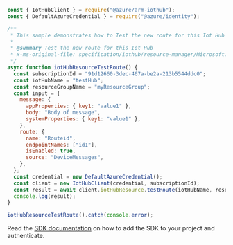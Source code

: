 ```javascript
const { IotHubClient } = require("@azure/arm-iothub");
const { DefaultAzureCredential } = require("@azure/identity");

/**
 * This sample demonstrates how to Test the new route for this Iot Hub
 *
 * @summary Test the new route for this Iot Hub
 * x-ms-original-file: specification/iothub/resource-manager/Microsoft.Devices/stable/2021-07-02/examples/iothub_testnewroute.json
 */
async function iotHubResourceTestRoute() {
  const subscriptionId = "91d12660-3dec-467a-be2a-213b5544ddc0";
  const iotHubName = "testHub";
  const resourceGroupName = "myResourceGroup";
  const input = {
    message: {
      appProperties: { key1: "value1" },
      body: "Body of message",
      systemProperties: { key1: "value1" },
    },
    route: {
      name: "Routeid",
      endpointNames: ["id1"],
      isEnabled: true,
      source: "DeviceMessages",
    },
  };
  const credential = new DefaultAzureCredential();
  const client = new IotHubClient(credential, subscriptionId);
  const result = await client.iotHubResource.testRoute(iotHubName, resourceGroupName, input);
  console.log(result);
}

iotHubResourceTestRoute().catch(console.error);
```

Read the [SDK documentation](https://github.com/Azure/azure-sdk-for-js/blob/%40azure%2Farm-iothub_6.1.2/sdk/iothub/arm-iothub/README.md) on how to add the SDK to your project and authenticate.

